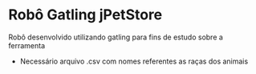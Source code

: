 # Robô Gatling jPetStore
Robô desenvolvido utilizando gatling para fins de estudo sobre a ferramenta

- Necessário arquivo .csv com nomes referentes as raças dos animais
